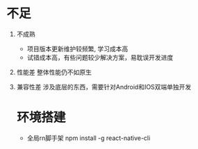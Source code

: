 

#  不足
1. 不成熟
   - 项目版本更新维护较频繁, 学习成本高
   - 试错成本高，有些问题较少解决方案，易耽误开发进度
2. 性能差
   整体性能仍不如原生
3. 兼容性差
   涉及底层的东西，需要针对Android和IOS双端单独开发

   # 环境搭建
   - 全局rn脚手架  npm install -g react-native-cli